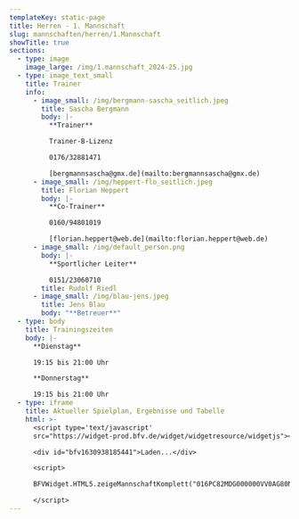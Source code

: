 ```yaml
---
templateKey: static-page
title: Herren - 1. Mannschaft
slug: mannschaften/herren/1.Mannschaft
showTitle: true
sections:
  - type: image
    image_large: /img/1.mannschaft_2024-25.jpg
  - type: image_text_small
    title: Trainer
    info:
      - image_small: /img/bergmann-sascha_seitlich.jpeg
        title: Sascha Bergmann
        body: |-
          **Trainer**

          Trainer-B-Lizenz

          0176/32881471

          [bergmannsascha@gmx.de](mailto:bergmannsascha@gmx.de)
      - image_small: /img/heppert-flo_seitlich.jpeg
        title: Florian Heppert
        body: |-
          **Co-Trainer**

          0160/94801019

          [florian.heppert@web.de](mailto:florian.heppert@web.de)
      - image_small: /img/default_person.png
        body: |-
          **Sportlicher Leiter**

          0151/23060710
        title: Rudolf Riedl
      - image_small: /img/blau-jens.jpeg
        title: Jens Blau
        body: "**Betreuer**"
  - type: body
    title: Trainingszeiten
    body: |-
      **Dienstag**

      19:15 bis 21:00 Uhr

      **Donnerstag**

      19:15 bis 21:00 Uhr
  - type: iframe
    title: Aktueller Spielplan, Ergebnisse und Tabelle
    html: >-
      <script type='text/javascript'
      src="https://widget-prod.bfv.de/widget/widgetresource/widgetjs"></script>

      <div id="bfv1630938185441">Laden...</div>

      <script>

      BFVWidget.HTML5.zeigeMannschaftKomplett("016PC82MDG000000VV0AG80NVV8OQVTB", "bfv1630938185441", { height: "800", width: "350", selectedTab:BFVWidget.HTML5.mannschaftTabs.spiele, colorResults: "undefined" , colorNav: "undefined" , colorClubName : "undefined" , backgroundNav: "undefined"});

      </script>
---
```

